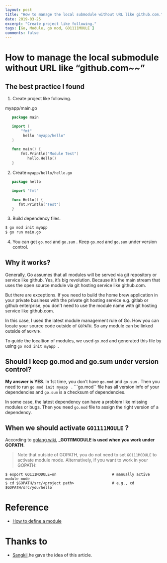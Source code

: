 ```yaml
---
layout: post
title: "How to manage the local submodule without URL like github.com."
date: 2019-03-25
excerpt: "Create project like following."
tags: [Go, Module, go mod, GO1111MOULE ]
comments: false
---
```


How to manage the local submodule without URL like “github.com~~” 
=========

The best practice I found
------

1. Create project like following.

myapp/main.go
``` go
   package main

   import (
       "fmt"
        hello "myapp/hello"
   )

   func main() {
       fmt.Println("Module Test")
          hello.Hello()
   }
```

2. Create ```myapp/hello/hello.go```

``` go
   package hello

   import "fmt"

   func Hello() {
      fmt.Println("Test")
   }
```

3. Build dependency files. 

``` bash
$ go mod init myapp
$ go run main.go
```

4. You can get ```go.mod``` and ```go.sum``` . Keep ```go.mod``` and ```go.sum``` under version control.


Why it works?
------

Generally, Go assumes that all modules will be served via git repository or service like github. Yes, it’s big revolution. Because it’s the main stream that uses the open source module via git hosting service like github.com.

But there are exceptions. If you need to build the home brew application in your private business with the private git hosting service e.g. gitlab or github enterprise, you don't need to use the module name with git hosting service like github.com.

In this case, I used the latest module management rule of Go. How you can locate your source code outside of ```GOPATH```. So any module can be linked outside of ```GOPATH```.

To guide the localtion of modules, we used ```go.mod``` and generated this file by using ```go mod init myapp ```. 


## Should I keep go.mod and go.sum under version control? 

**My answer is YES**. In 1st time, you don't have ```go.mod``` and ```go.sum``` . Then you need to run ```go mod init myapp ``` . ```go.mod`` file has all version info of your dependencies and `go.sum` is a checksum of dependencies. 

In some case, the latest dependency can have a problem like missing modules or bugs.  Then you need ```go.mod``` file to assign the right version of a dependency. 



When we should activate `GO1111MOULE` ?
------

According to  [golang wiki](https://github.com/golang/go/wiki/Modules), ___GO111MODULE is used when you work under GOPATH__.  

> Note that outside of GOPATH, you do not need to set `GO111MODULE` to activate module mode. Alternatively, if you want to work in your GOPATH:

```
$ export GO111MODULE=on                         # manually active module mode
$ cd $GOPATH/src/<project path>                 # e.g., cd $GOPATH/src/you/hello
```

# Reference

- [How to define a module](https://github.com/golang/go/wiki/Modules#how-to-use-modules)

# Thanks to
* [Sangkil](https://www.linkedin.com/in/상길-박-b6ab145a/),he gave the idea of this article. 
